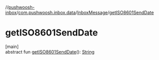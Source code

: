 //[pushwoosh-inbox](../../../index.md)/[com.pushwoosh.inbox.data](../index.md)/[InboxMessage](index.md)/[getISO8601SendDate](get-i-s-o8601-send-date.md)

# getISO8601SendDate

[main]\
abstract fun [getISO8601SendDate](get-i-s-o8601-send-date.md)(): [String](https://docs.oracle.com/javase/8/docs/api/java/lang/String.html)
